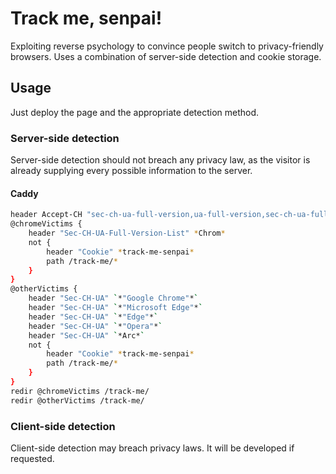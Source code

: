 # Track me, senpai!
Exploiting reverse psychology to convince people switch to privacy-friendly browsers. Uses a combination of server-side detection and cookie storage.

## Usage
Just deploy the page and the appropriate detection method.

### Server-side detection
Server-side detection should not breach any privacy law, as the visitor is already supplying every possible information to the server.

#### Caddy
```sh
header Accept-CH "sec-ch-ua-full-version,ua-full-version,sec-ch-ua-full-version-list"
@chromeVictims {
	header "Sec-CH-UA-Full-Version-List" *Chrom*
	not {
		header "Cookie" *track-me-senpai*
		path /track-me/*
	}
}
@otherVictims {
	header "Sec-CH-UA" `*"Google Chrome"*`
	header "Sec-CH-UA" `*"Microsoft Edge"*`
	header "Sec-CH-UA" `*"Edge"*`
	header "Sec-CH-UA" `*"Opera"*`
	header "Sec-CH-UA" `*Arc*`
	not {
        header "Cookie" *track-me-senpai*
        path /track-me/*
    }
}
redir @chromeVictims /track-me/
redir @otherVictims /track-me/
```

### Client-side detection
Client-side detection may breach privacy laws. It will be developed if requested.

